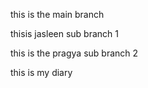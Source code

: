 this is the main branch

thisis jasleen sub branch 1

this is the pragya sub branch 2

this is my diary
